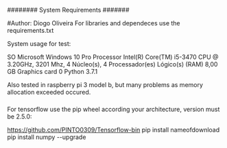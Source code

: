 ######## System Requirements #######

#Author: Diogo Oliveira
For libraries and dependeces use the requirements.txt

System usage for test:

SO		Microsoft Windows 10 Pro
Processor	Intel(R) Core(TM) i5-3470 CPU @ 3.20GHz, 3201 Mhz, 4 Núcleo(s), 4 Processador(es) Lógico(s)
(RAM) 		8,00 GB
Graphics card 	0
Python 		3.7.1

Also tested in raspberry pi 3 model b, but many problems as memory allocation exceeded occured.

###
For tensorflow use the pip wheel according your architecture, version must be 2.5.0:

https://github.com/PINTO0309/Tensorflow-bin
pip install nameofdownload
pip install numpy --upgrade

###
